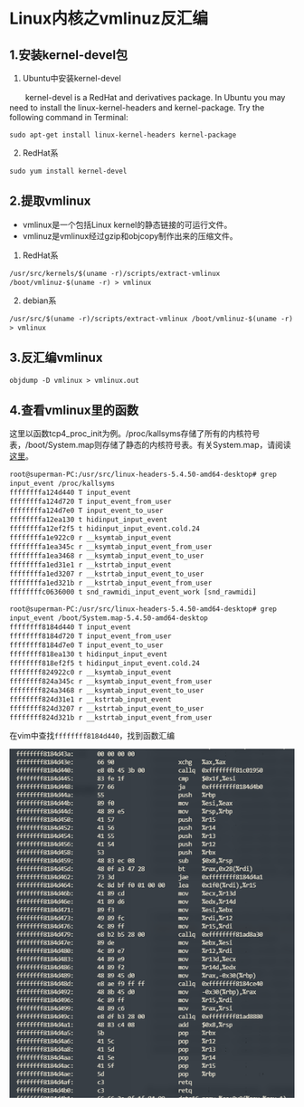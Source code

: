 # Linux内核之vmlinuz反汇编



## 1.安装kernel-devel包



1. Ubuntu中安装kernel-devel

　　kernel-devel is a RedHat and derivatives package. In Ubuntu you may need to install the linux-kernel-headers and kernel-package. Try the following command in Terminal:

```shell
sudo apt-get install linux-kernel-headers kernel-package
```



2. RedHat系

```shell
sudo yum install kernel-devel
```



## 2.提取vmlinux

- vmlinux是一个包括Linux kernel的静态链接的可运行文件。
- vmlinuz是vmlinux经过gzip和objcopy制作出来的压缩文件。

1. RedHat系

```shell
/usr/src/kernels/$(uname -r)/scripts/extract-vmlinux /boot/vmlinuz-$(uname -r) > vmlinux
```

2. debian系

```shell
/usr/src/$(uname -r)/scripts/extract-vmlinux /boot/vmlinuz-$(uname -r) > vmlinux
```



## 3.反汇编vmlinux

```shell
objdump -D vmlinux > vmlinux.out
```



## 4.查看vmlinux里的函数

这里以函数tcp4_proc_init为例。/proc/kallsyms存储了所有的内核符号表，/boot/System.map则存储了静态的内核符号表。有关System.map，请阅读[这里](https://rlworkman.net/system.map/)。

```shell
root@superman-PC:/usr/src/linux-headers-5.4.50-amd64-desktop# grep input_event /proc/kallsyms 
ffffffffa124d440 T input_event
ffffffffa124d720 T input_event_from_user
ffffffffa124d7e0 T input_event_to_user
ffffffffa12ea130 t hidinput_input_event
ffffffffa12ef2f5 t hidinput_input_event.cold.24
ffffffffa1e922c0 r __ksymtab_input_event
ffffffffa1ea345c r __ksymtab_input_event_from_user
ffffffffa1ea3468 r __ksymtab_input_event_to_user
ffffffffa1ed31e1 r __kstrtab_input_event
ffffffffa1ed3207 r __kstrtab_input_event_to_user
ffffffffa1ed321b r __kstrtab_input_event_from_user
ffffffffc0636000 t snd_rawmidi_input_event_work [snd_rawmidi]
```



```shell
root@superman-PC:/usr/src/linux-headers-5.4.50-amd64-desktop# grep input_event /boot/System.map-5.4.50-amd64-desktop 
ffffffff8184d440 T input_event
ffffffff8184d720 T input_event_from_user
ffffffff8184d7e0 T input_event_to_user
ffffffff818ea130 t hidinput_input_event
ffffffff818ef2f5 t hidinput_input_event.cold.24
ffffffff824922c0 r __ksymtab_input_event
ffffffff824a345c r __ksymtab_input_event_from_user
ffffffff824a3468 r __ksymtab_input_event_to_user
ffffffff824d31e1 r __kstrtab_input_event
ffffffff824d3207 r __kstrtab_input_event_to_user
ffffffff824d321b r __kstrtab_input_event_from_user
```



在vim中查找`ffffffff8184d440`，找到函数汇编

![image-20210305114603227](images/Linux内核反汇编/image-20210305114603227.png)